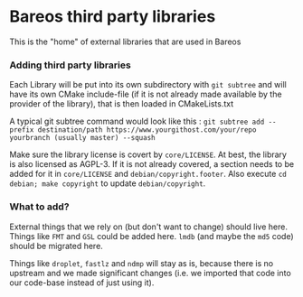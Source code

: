 # Bareos third party libraries

This is the "home" of external libraries that are used in Bareos

### Adding third party libraries

Each Library will be put into its own subdirectory with `git subtree` and will have its own CMake include-file (if it is not already made available by the provider of the library), that is then loaded in CMakeLists.txt

A typical git subtree command would look like this : `git subtree add --prefix destination/path https://www.yourgithost.com/your/repo yourbranch (usually master) --squash`

Make sure the library license is covert by `core/LICENSE`. At best, the library is also licensed as AGPL-3. If it is not already covered, a section needs to be added for it in `core/LICENSE` and `debian/copyright.footer`. Also execute `cd debian; make copyright` to update `debian/copyright`.

### What to add?

External things that we rely on (but don't want to change) should live here. Things like `FMT` and `GSL` could be added here. 
`lmdb` (and maybe the `md5` code) should be migrated here.

Things like `droplet`, `fastlz` and `ndmp` will stay as is, because there is no upstream and we made significant changes (i.e. we imported that code into our code-base instead of just using it).
